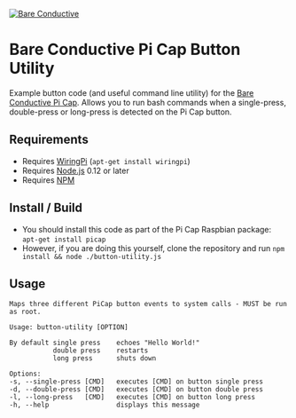 [![Bare Conductive](http://bareconductive.com/assets/images/LOGO_256x106.png)](http://www.bareconductive.com/)

# Bare Conductive Pi Cap Button Utility

Example button code (and useful command line utility) for the  [Bare Conductive Pi Cap](http://www.bareconductive.com/shop/pi-cap/). Allows you to run bash commands when a single-press, double-press or long-press is detected on the Pi Cap button.


## Requirements
* Requires [WiringPi](http://wiringpi.com/) (`apt-get install wiringpi`)
* Requires [Node.js](https://nodejs.org/en/) 0.12 or later
* Requires [NPM](https://www.npmjs.com/)


## Install / Build

* You should install this code as part of the Pi Cap Raspbian package: `apt-get install picap`    
* However, if you are doing this yourself, clone the repository and run `npm install && node ./button-utility.js`

## Usage

    Maps three different PiCap button events to system calls - MUST be run as root.
    
    Usage: button-utility [OPTION]
    
    By default single press    echoes "Hello World!"
               double press    restarts
               long press      shuts down
               
    Options:
    -s, --single-press [CMD]   executes [CMD] on button single press
    -d, --double-press [CMD]   executes [CMD] on button double press     
    -l, --long-press   [CMD]   executes [CMD] on button long press      
    -h, --help                 displays this message
    
